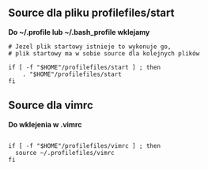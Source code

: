 <h2>Source dla pliku profilefiles/start</h2>
<b>Do ~/.profile lub ~/.bash_profile wklejamy</b>

```
# Jezel plik startowy istnieje to wykonuje go, 
# plik startowy ma w sobie source dla kolejnych plików 

if [ -f "$HOME"/profilefiles/start ] ; then
    . "$HOME"/profilefiles/start
fi

 ```

<h2> Source dla vimrc </h2>
<b>Do wklejenia w .vimrc</b>

```

if [ -f "$HOME"/profilefiles/vimrc ] ; then
  source ~/.profilefiles/vimrc
fi

```

